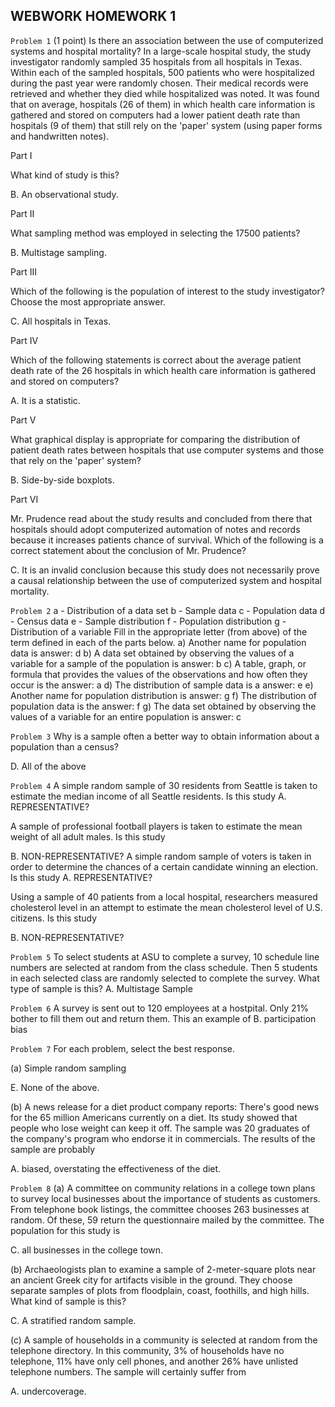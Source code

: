 ## WEBWORK HOMEWORK 1

`Problem 1`
(1 point) Is there an association between the use of computerized systems and hospital mortality? In a large-scale hospital study, the study investigator randomly sampled 35 hospitals from all hospitals in Texas. Within each of the sampled hospitals, 500 patients who were hospitalized during the past year were randomly chosen. Their medical records were retrieved and whether they died while hospitalized was noted. It was found that on average, hospitals (26 of them) in which health care information is gathered and stored on computers had a lower patient death rate than hospitals (9 of them) that still rely on the 'paper' system (using paper forms and handwritten notes).

Part I

What kind of study is this?

B. An observational study.

Part II

What sampling method was employed in selecting the 17500 patients?

B. Multistage sampling.

Part III

Which of the following is the population of interest to the study investigator? Choose the most appropriate answer.

C. All hospitals in Texas.

Part IV

Which of the following statements is correct about the average patient death rate of the 26 hospitals in which health care information is gathered and stored on computers?

A. It is a statistic.

Part V

What graphical display is appropriate for comparing the distribution of patient death rates between hospitals that use computer systems and those that rely on the 'paper' system?

B. Side-by-side boxplots.

Part VI

Mr. Prudence read about the study results and concluded from there that hospitals should adopt computerized automation of notes and records because it increases patients chance of survival. Which of the following is a correct statement about the conclusion of Mr. Prudence?

C. It is an invalid conclusion because this study does not necessarily prove a causal relationship between the use of computerized system and hospital mortality.

`Problem 2`
a - Distribution of a data set
b - Sample data
c - Population data
d - Census data
e - Sample distribution
f - Population distribution
g - Distribution of a variable
Fill in the appropriate letter (from above) of the term defined in each of the parts below.
a)  Another name for population data is
answer:
d
b)  A data set obtained by observing the values of a variable for a sample of the population is
answer:
b
c)  A table, graph, or formula that provides the values of the observations and how often they occur is the
answer:
a
d)  The distribution of sample data is a
answer:
e
e)  Another name for population distribution is
answer:
g
f)  The distribution of population data is the
answer:
f
g)  The data set obtained by observing the values of a variable for an entire population is
answer:
c

`Problem 3`
Why is a sample often a better way to obtain information about a population than a census?

D. All of the above

`Problem 4`
A simple random sample of 30 residents from Seattle is taken to estimate the median income of all Seattle residents.
Is this study
A. REPRESENTATIVE?

A sample of professional football players is taken to estimate the mean weight of all adult males.
Is this study

B. NON-REPRESENTATIVE?
A simple random sample of voters is taken in order to determine the chances of a certain candidate winning an election.
Is this study
A. REPRESENTATIVE?

Using a sample of 40 patients from a local hospital, researchers measured cholesterol level in an attempt to estimate the mean cholesterol level of U.S. citizens.
Is this study

B. NON-REPRESENTATIVE?

`Problem 5`
To select students at ASU to complete a survey, 10 schedule line numbers are selected at random from the class schedule. Then 5 students in each selected class are randomly selected to complete the survey. What type of sample is this?
A. Multistage Sample

`Problem 6`
A survey is sent out to 120 employees at a hostpital. Only 21% bother to fill them out and return them. This an example of
B. participation bias

`Problem 7`
For each problem, select the best response.

(a) Simple random sampling

E. None of the above.

(b) A news release for a diet product company reports: There's good news for the 65 million Americans currently on a diet. Its study showed that people who lose weight can keep it off. The sample was 20 graduates of the company's program who endorse it in commercials. The results of the sample are probably

A. biased, overstating the effectiveness of the diet.

`Problem 8`
(a) A committee on community relations in a college town plans to survey local businesses about the importance of students as customers. From telephone book listings, the committee chooses 263 businesses at random. Of these, 59 return the questionnaire mailed by the committee. The population for this study is

C. all businesses in the college town.

(b) Archaeologists plan to examine a sample of 2-meter-square plots near an ancient Greek city for artifacts visible in the ground. They choose separate samples of plots from floodplain, coast, foothills, and high hills. What kind of sample is this?

C. A stratified random sample.

(c) A sample of households in a community is selected at random from the telephone directory. In this community, 3% of households have no telephone, 11% have only cell phones, and another 26% have unlisted telephone numbers. The sample will certainly suffer from

A. undercoverage.
